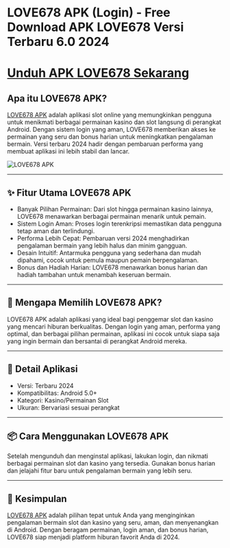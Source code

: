 # LOVE678 APK (Login) - Free Download APK LOVE678 Versi Terbaru 6.0 2024
# [Unduh APK LOVE678 Sekarang](https://t.ly/akunvipproyuki77)
## Apa itu LOVE678 APK?
[LOVE678 APK](https://t.ly/akunvipproyuki77) adalah aplikasi slot online yang memungkinkan pengguna untuk menikmati berbagai permainan kasino dan slot langsung di perangkat Android. Dengan sistem login yang aman, LOVE678 memberikan akses ke permainan yang seru dan bonus harian untuk meningkatkan pengalaman bermain. Versi terbaru 2024 hadir dengan pembaruan performa yang membuat aplikasi ini lebih stabil dan lancar.

![LOVE678 APK](https://i.postimg.cc/dV5NqfJp/Love678.webp/White-and-Blue-Simple-We-Are-Hiring-Instagram-Post-1.jpg)

---

## ✨ Fitur Utama LOVE678 APK

- Banyak Pilihan Permainan: Dari slot hingga permainan kasino lainnya, LOVE678 menawarkan berbagai permainan menarik untuk pemain.
- Sistem Login Aman: Proses login terenkripsi memastikan data pengguna tetap aman dan terlindungi.
- Performa Lebih Cepat: Pembaruan versi 2024 menghadirkan pengalaman bermain yang lebih halus dan minim gangguan.
- Desain Intuitif: Antarmuka pengguna yang sederhana dan mudah dipahami, cocok untuk pemula maupun pemain berpengalaman.
- Bonus dan Hadiah Harian: LOVE678 menawarkan bonus harian dan hadiah tambahan untuk menambah keseruan bermain.

---

## 🎯 Mengapa Memilih LOVE678 APK?

LOVE678 APK adalah aplikasi yang ideal bagi penggemar slot dan kasino yang mencari hiburan berkualitas. Dengan login yang aman, performa yang optimal, dan berbagai pilihan permainan, aplikasi ini cocok untuk siapa saja yang ingin bermain dan bersantai di perangkat Android mereka.

---

## 📝 Detail Aplikasi

- Versi: Terbaru 2024
- Kompatibilitas: Android 5.0+
- Kategori: Kasino/Permainan Slot
- Ukuran: Bervariasi sesuai perangkat

---

## 📦 Cara Menggunakan LOVE678 APK

Setelah mengunduh dan menginstal aplikasi, lakukan login, dan nikmati berbagai permainan slot dan kasino yang tersedia. Gunakan bonus harian dan jelajahi fitur baru untuk pengalaman bermain yang lebih seru.

---

## 📌 Kesimpulan

[LOVE678 APK](https://t.ly/akunvipproyuki77) adalah pilihan tepat untuk Anda yang menginginkan pengalaman bermain slot dan kasino yang seru, aman, dan menyenangkan di Android. Dengan beragam permainan, login aman, dan bonus harian, LOVE678 siap menjadi platform hiburan favorit Anda di 2024.
